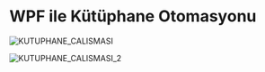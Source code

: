 # WPF ile Kütüphane Otomasyonu
 
 
![KUTUPHANE_CALISMASI](https://user-images.githubusercontent.com/56758536/67710821-c29c1200-f9d1-11e9-8466-04c0f8c45ba8.jpg)


![KUTUPHANE_CALISMASI_2](https://user-images.githubusercontent.com/56758536/67710834-c891f300-f9d1-11e9-8e18-eaa9ef8daba9.jpg)
